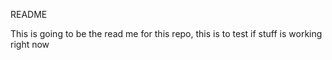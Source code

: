 README

This is going to be the read me for this repo, this is to test if stuff is working right now